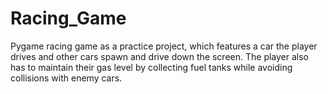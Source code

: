 # Racing_Game
Pygame racing game as a practice project, which features a car the player drives and other cars spawn and drive down the screen. The player also has to maintain their gas level by collecting fuel tanks while avoiding collisions with enemy cars.
